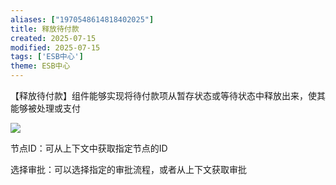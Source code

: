 ```yaml
---
aliases: ["1970548614818402025"]
title: 释放待付款
created: 2025-07-15
modified: 2025-07-15
tags: ['ESB中心']
theme: ESB中心
---
```


【释放待付款】组件能够实现将待付款项从暂存状态或等待状态中释放出来，使其能够被处理或支付

![](f3d4389b7b0cfc4ed861b75270c88b45.jpg)

节点ID：可从上下文中获取指定节点的ID

选择审批：可以选择指定的审批流程，或者从上下文获取审批